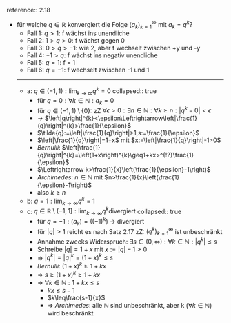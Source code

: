 reference:: 2.18

- für welche $q\in\mathbb{R}$ konvergiert die Folge $\left(a_{k}\right)_{k=1}^{\infty}$ mit $a_{k}=q^{k}$?
	- Fall 1: $q>1$: f wächst ins unendliche
	- Fall 2: $1>q>0$: f wächst gegen 0
	- Fall 3: $0>q>-1$: wie 2, aber f wechselt zwischen +y und -y
	- Fall 4: $-1>q$: f wächst ins negativ unendliche
	- Fall 5: $q=1$: f = 1
	- Fall 6: $q=-1$: f wechselt zwischen -1 und 1
	- ---
	- a: $q\in\left(-1,1\right):\lim_{k\rightarrow\infty}q^{k}=0$
	  collapsed:: true
		- für $q=0:\forall k\in\mathbb{N}:a_{k}=0$
		- für $q\in\left(-1,1\right)\setminus\left\lbrace0\right\rbrace$: zZ $\forall\epsilon>0:\exists n\in\mathbb{N}:\forall k\geq n:\left|q^{k}-0\right|<\epsilon$
		- -> $\left|q\right|^{k}<\epsilon\Leftrightarrow\left|\frac{1}{q}\right|^{k}>\frac{1}{\epsilon}$
		- $\tilde{q}:=\left|\frac{1}{q}\right|>1,s:=\frac{1}{\epsilon}$
		- $\left|\frac{1}{q}\right|=1+x$ mit $x:=\left|\frac{1}{q}\right|-1>0$
		- *Bernulli*: $\left|\frac{1}{q}\right|^{k}=\left(1+x\right)^{k}\geq1+kx>^{!?}\frac{1}{\epsilon}$
		- $\Leftrightarrow k>\frac{1}{x}\left(\frac{1}{\epsilon}-1\right)$
		- *Archimedes*: $n\in\mathbb{N}$ mit $n>\frac{1}{x}\left(\frac{1}{\epsilon}-1\right)$
		- also $k\geq n$
	- b: $q=1:\lim_{k\rightarrow\infty}q^{k}=1$
	- c: $q\in\mathbb{R}\setminus\left(-1,1\right\rbrack:\lim_{k\rightarrow\infty}q^{k}\text{divergiert}$
	  collapsed:: true
		- für $q=-1:\left(a_{k}\right)=\left(\left(-1\right)^{k}\right)$ -> divergiert
		- für $\left|q\right|>1$ reicht es nach Satz 2.17 zZ: $\left(q^{k}\right)_{k=1}^{\infty}$ ist unbeschränkt
		- Annahme zwecks Widerspruch: $\exists s\in\left(0,\infty\right):\forall k\in\mathbb{N}:\left|q^{k}\right|\leq s$
		- Schreibe $\left|q\right|=1+x$ mit $x:=\left|q\right|-1>0$
		- => $\left|q^{k}\right|=\left|q\right|^{k}=\left(1+x\right)^{k}\leq s$
		- *Bernulli*: $\left(1+x\right)^{k}\geq1+kx$
		- => $s\geq\left(1+x\right)^{k}\geq1+kx$
		- => $\forall k\in\mathbb{N}:1+kx\leq s$
			- $kx\leq s-1$
			- $k\leq\frac{s-1}{x}$
			- => *Archimedes*: alle $\mathbb{N}$ sind unbeschränkt, aber k ($\forall k\in\mathbb{N}$) wird beschränkt
